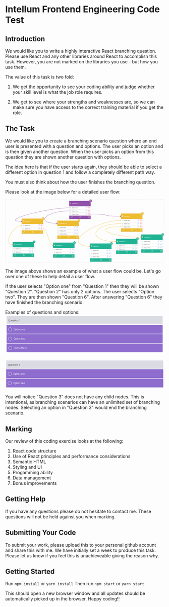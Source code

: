 # Intellum Frontend Engineering Code Test

## Introduction

We would like you to write a highly interactive React branching question. Please use React and any other libraries around React to accomplish this task. However, you are not marked on the libraries you use - but how you use them.

The value of this task is two fold:

1. We get the opportunity to see your coding ability and judge whether your skill level is what the job role requires.

2. We get to see where your strengths and weaknesses are, so we can make sure you have access to the correct training material if you get the role.

## The Task

We would like you to create a branching scenario question where an end user is presented with a question and options. The user picks an option and is then given another question. When the user picks an option from this question they are shown another question with options.

The idea here is that if the user starts again, they should be able to select a different option in question 1 and follow a completely different path way.

You must also think about how the user finishes the branching question.

Please look at the image below for a detailed user flow:

![Image of Branching Scenario](./branching-scenario.png)

The image above shows an example of what a user flow could be. Let's go over one of these to help detail a user flow.

If the user selects "Option one" from "Question 1" then they will be shown "Question 2". "Question 2" has only 2 options. The user selects "Option two". They are then shown "Question 6". After answering "Question 6" they have finished the branching scenario.

Examples of questions and options:
![Image of Branching Question 1](./basic-ui.png)

![Image of Branching Question 2](./basic-ui-two.png)

You will notice "Question 3" does not have any child nodes. This is intentional, as branching scenarios can have an unlimited set of branching nodes. Selecting an option in "Question 3" would end the branching scenario.

## Marking

Our review of this coding exercise looks at the following:

1. React code structure
2. Use of React principles and performance considerations
3. Semantic HTML
4. Styling and UI
5. Progamming ability
6. Data management
7. Bonus improvements

## Getting Help

If you have any questions please do not hesitate to contact me. These questions will not be held against you when marking.

## Submitting Your Code

To submit your work, please upload this to your personal github account and share this with me. We have initially set a week to produce this task. Please let us know if you feel this is unachieveable giving the reason why.

## Getting Started

Run `npm install` or `yarn install`
Then run `npm start` or `yarn start`

This should open a new browser window and all updates should be automatically picked up in the browser. Happy coding!!